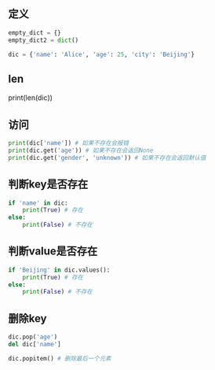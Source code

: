 ## 定义
```python
empty_dict = {}
empty_dict2 = dict()

dic = {'name': 'Alice', 'age': 25, 'city': 'Beijing'}
```
## len 
print(len(dic))

## 访问
```python
print(dic['name']) # 如果不存在会报错
print(dic.get('age')) # 如果不存在会返回None
print(dic.get('gender', 'unknown')) # 如果不存在会返回默认值
```

## 判断key是否存在
```python
if 'name' in dic:
    print(True) # 存在
else:
    print(False) # 不存在
```

## 判断value是否存在
```python
if 'Beijing' in dic.values():
    print(True) # 存在
else:
    print(False) # 不存在
```

## 删除key
```python
dic.pop('age')
del dic['name']

dic.popitem() # 删除最后一个元素
```

## 